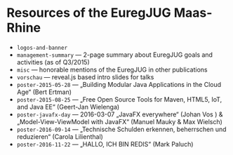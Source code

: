 Resources of the EuregJUG Maas-Rhine
====================================

- `logos-and-banner`
- `management-summary` — 2-page summary about EuregJUG goals and activities (as of Q3/2015)
- `misc` — honorable mentions of the EuregJUG in other publications
- `vorschau` — reveal.js based intro slides for talks
- `poster-2015-05-28` — „Building Modular Java Applications in the Cloud Age“ (Bert Ertman)
- `poster-2015-08-25` — „Free Open Source Tools for Maven, HTML5, IoT, and Java EE“ (Geert-Jan Wielenga)
- `poster-javafx-day` — 2016-03-07 „JavaFX everywhere“ (Johan Vos ) & „Model-View-ViewModel with JavaFX“ (Manuel Mauky & Max Wielsch)
- `poster-2016-09-14` — „Technische Schulden erkennen, beherrschen und reduzieren“ (Carola Lilienthal)
- `poster-2016-11-22` — „HALLO, ICH BIN REDIS“ (Mark Paluch)
